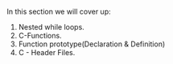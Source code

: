 In this section we will cover up:
1. Nested while loops.
2. C-Functions.
3. Function prototype(Declaration & Definition)
4. C - Header Files.
